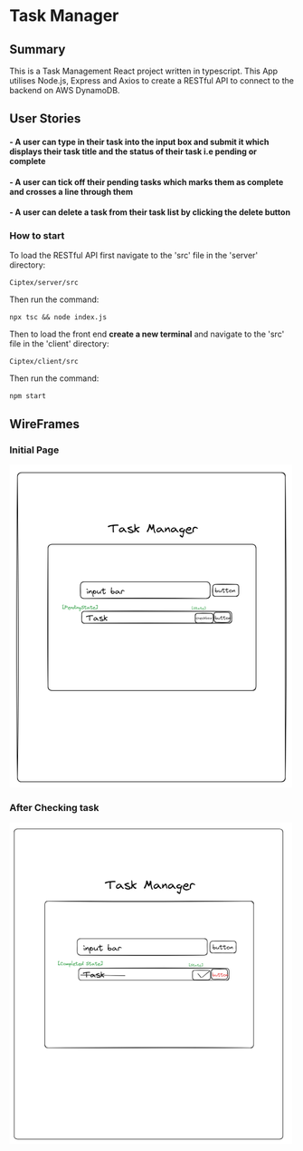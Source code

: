 # Task Manager

## Summary
This is a Task Management React project written in typescript. This App utilises Node.js, Express and Axios to create a RESTful API to connect to the backend on AWS DynamoDB. 

## User Stories
#### - A user can type in their task into the input box and submit it which displays their task title and the status of their task i.e pending or complete
#### - A user can tick off their pending tasks which marks them as complete and crosses a line through them
#### - A user can delete a task from their task list by clicking the delete button

### How to start

To load the RESTful API first navigate to the 'src' file in the 'server' directory:
```
Ciptex/server/src
```
Then run the command: 
```
npx tsc && node index.js
```
Then to load the front end **create a new terminal** and navigate to the 'src' file in the 'client' directory:
```
Ciptex/client/src
```
Then run the command: 
```
npm start
```
## WireFrames
### Initial Page
![Alt text](./front-end/src/Screenshot%202024-08-27%20002707.png)

### After Checking task 
![Alt text](./front-end/src/Screenshot%202024-08-27%20003028.png)




